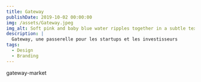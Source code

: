 ```yaml
---
title: Gateway
publishDate: 2019-10-02 00:00:00
img: /assets/Gateway.jpeg
img_alt: Soft pink and baby blue water ripples together in a subtle texture.
description: |
  Gateway, une passerelle pour les startups et les investisseurs
tags:
  - Design
  - Branding
---
```


gateway-market
